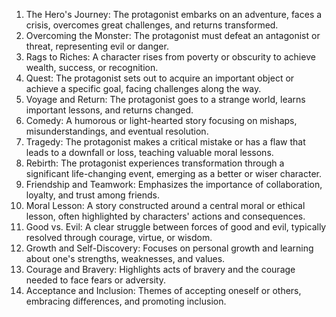 1. The Hero's Journey: The protagonist embarks on an adventure, faces a crisis, overcomes great challenges, and returns transformed.
2. Overcoming the Monster: The protagonist must defeat an antagonist or threat, representing evil or danger.
3. Rags to Riches: A character rises from poverty or obscurity to achieve wealth, success, or recognition.
4. Quest: The protagonist sets out to acquire an important object or achieve a specific goal, facing challenges along the way.
5. Voyage and Return: The protagonist goes to a strange world, learns important lessons, and returns changed.
6. Comedy: A humorous or light-hearted story focusing on mishaps, misunderstandings, and eventual resolution.
7. Tragedy: The protagonist makes a critical mistake or has a flaw that leads to a downfall or loss, teaching valuable moral lessons.
8. Rebirth: The protagonist experiences transformation through a significant life-changing event, emerging as a better or wiser character.
9. Friendship and Teamwork: Emphasizes the importance of collaboration, loyalty, and trust among friends.
10. Moral Lesson: A story constructed around a central moral or ethical lesson, often highlighted by characters' actions and consequences.
11. Good vs. Evil: A clear struggle between forces of good and evil, typically resolved through courage, virtue, or wisdom.
12. Growth and Self-Discovery: Focuses on personal growth and learning about one's strengths, weaknesses, and values.
13. Courage and Bravery: Highlights acts of bravery and the courage needed to face fears or adversity.
14. Acceptance and Inclusion: Themes of accepting oneself or others, embracing differences, and promoting inclusion. 